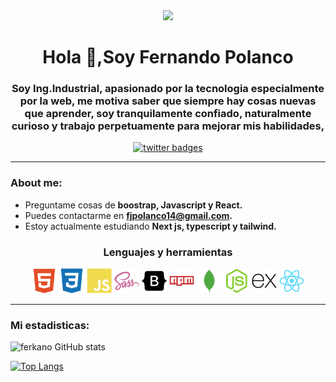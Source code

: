 <div align="center">
  <img
    src="https://media.giphy.com/media/26tn33aiTi1jkl6H6/giphy.gif"
    width="200"
  />
  <h1 aling="center">Hola 👋,Soy Fernando Polanco</h1>
  <h3 aling="center">
    Soy Ing.Industrial, apasionado por la tecnologia especialmente por la web,
    me motiva saber que siempre hay cosas nuevas que aprender, soy
    tranquilamente confiado, naturalmente curioso y trabajo perpetuamente para
    mejorar mis habilidades,
  </h3>
</div>
<div id="badges" align="center">
  <a href="https://twitter.com/fjpolanco14">
    <img
      src="https://img.shields.io/twitter/url?color=green&logo=twitter&style=for-the-badge&url=https%3A%2F%2Ftwitter.com%2Ffjpolanco14"
      alt="twitter badges"
    />
  </a>
</div>

--- 

### About me:

- Preguntame cosas de **boostrap, Javascript y React.**
- Puedes contactarme en **fjpolanco14@gmail.com.**
- Estoy actualmente estudiando **Next js, typescript y tailwind.**


<div align="center">
  <h3>Lenguajes y herramientas</h3>
  <img
    src="https://github.com/devicons/devicon/blob/master/icons/html5/html5-plain.svg"
    alt="HTML5"
    width="40"
    height="40"
  />
  <img
    src="https://github.com/devicons/devicon/blob/master/icons/css3/css3-plain.svg"
    alt="CSS"
    width="40"
    height="40"
  />
  <img
    src="https://github.com/devicons/devicon/blob/master/icons/javascript/javascript-plain.svg"
    alt="javascript"
    width="40"
    height="40"
  />
  <img
    src="https://github.com/devicons/devicon/blob/master/icons/sass/sass-original.svg"
    alt="sass"
    width="40"
    height="40"
  />
  <img
    src="https://github.com/devicons/devicon/blob/master/icons/bootstrap/bootstrap-plain.svg"
    alt="bootstrap"
    width="40"
    height="40"
  />
  <img
    src="https://github.com/devicons/devicon/blob/master/icons/npm/npm-original-wordmark.svg"
    alt="npm"
    width="40"
    height="40"
  />
  <img
    src="https://github.com/devicons/devicon/blob/master/icons/mongodb/mongodb-plain.svg"
    alt="npm"
    width="40"
    height="40"
  />
  <img
    src="https://github.com/devicons/devicon/blob/master/icons/nodejs/nodejs-plain.svg"
    alt="node"
    width="40"
    height="40"
  />
  <img
    src="https://github.com/devicons/devicon/blob/master/icons/express/express-original.svg"
    alt="express"
    width="40"
    height="40"
  />
  <img
    src="https://github.com/devicons/devicon/blob/master/icons/react/react-original.svg"
    alt="react"
    width="40"
    height="40"
  />
</div>

---

### Mi estadisticas: 

![ferkano GitHub stats](https://github-readme-stats.vercel.app/api?username=ferkano&show_icons=true&theme=dark)

[![Top Langs](https://github-readme-stats.vercel.app/api/top-langs/?username=ferkano&hide_progress=true)](https://github.com/anuraghazra/github-readme-stats)
